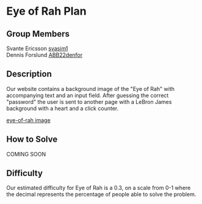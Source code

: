 # Eye of Rah Plan

## Group Members
Svante Ericsson [svasim1](https://github.com/svasim1)<br>
Dennis Forslund [ABB22denfor](https://github.com/ABB22denfor)

## Description
Our website contains a background image of the "Eye of Rah" with accompanying text and an input field. 
After guessing the correct "password" the user is sent to another page with a LeBron James background with a heart and a click counter. 

[eye-of-rah image](images/eye-of-rah.png)

## How to Solve
COMING SOON

## Difficulty
Our estimated difficulty for Eye of Rah is a 0.3, on a scale from 0-1 where the decimal represents the percentage of people able to solve the problem.
